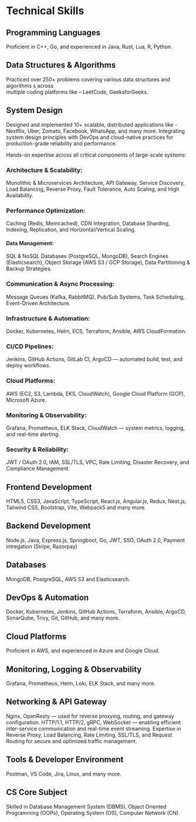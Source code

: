 # Technical Skills

## Programming Languages
Proficient in C++, Go, and experienced in Java, Rust, Lua, R, Python.

## Data Structures & Algorithms
Practiced over 250+ problems covering various data structures and algorithms s across  
multiple coding platforms like – LeetCode, GeeksforGeeks. 

## System Design
Designed and implemented 10+ scalable, distributed applications like - Nextflix, Uber, Zomato, Facebook, WhatsApp, and many more. Integrating system design principles with DevOps and cloud-native practices for production-grade reliability and performance.

Hands-on expertise across all critical components of large-scale systems:

### Architecture & Scalability: 
Monolithic & Microservices Architecture, API Gateway, Service Discovery, Load Balancing, Reverse Proxy, Fault Tolerance, Auto Scaling, and High Availability.

### Performance Optimization: 
Caching (Redis, Memcached), CDN Integration, Database Sharding, Indexing, Replication, and Horizontal/Vertical Scaling.

#### Data Management: 
SQL & NoSQL Databases (PostgreSQL, MongoDB), Search Engines (Elasticsearch), Object Storage (AWS S3 / GCP Storage), Data Partitioning & Backup Strategies.

### Communication & Async Processing: 
Message Queues (Kafka, RabbitMQ), Pub/Sub Systems, Task Scheduling, Event-Driven Architecture.

### Infrastructure & Automation: 
Docker, Kubernetes, Helm, ECS, Terraform, Ansible, AWS CloudFormation.

### CI/CD Pipelines: 
Jenkins, GitHub Actions, GitLab CI, ArgoCD — automated build, test, and deploy workflows.

### Cloud Platforms: 
AWS (EC2, S3, Lambda, EKS, CloudWatch), Google Cloud Platform (GCP), Microsoft Azure.

### Monitoring & Observability: 
Grafana, Prometheus, ELK Stack, CloudWatch — system metrics, logging, and real-time alerting.

### Security & Reliability: 
JWT / OAuth 2.0, IAM, SSL/TLS, VPC, Rate Limiting, Disaster Recovery, and Compliance Management.


## Frontend Development
HTML5, CSS3, JavaScript, TypeScript, React.js, Angular.js, Redux, Next.js, Tailwind CSS, Bootstrap, Vite, Webpack5 and many more.

## Backend Development
Node.js, Java, Express.js, Springboot, Go, JWT, SSO, OAuth 2.0, Payment intregation (Stripe, Razorpay)

## Databases
MongoDB, PostgreSQL, AWS S3 and Elasticsearch.

## DevOps & Automation
Docker, Kubernetes, Jenkins, GitHub Actions, Terraform, Ansible, ArgoCD, SonarQube, Trivy, Git, GitHub, and many more.

## Cloud Platforms
Proficient in AWS, and experienced in Azure and Google Cloud.

## Monitoring, Logging & Observability
Grafana, Prometheus, Helm, Loki, ELK Stack, and many more.

## Networking & API Gateway
Nginx, OpenResty — used for reverse proxying, routing, and gateway configuration. HTTP/1.1, HTTP/2, gRPC, WebSocket — enabling efficient inter-service communication and real-time event streaming.
Expertise in Reverse Proxy, Load Balancing, Rate Limiting, SSL/TLS, and Request Routing for secure and optimized traffic management.

## Tools & Developer Environment
Postman, VS Code, Jira, Linux, and many more.

## CS Core Subject
Skilled in Database Management System (DBMS), Object Oriented Programming (OOPs), Operating System (OS), Computer Network (CN).
